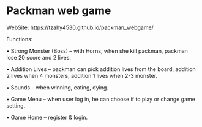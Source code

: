 # Packman web game
WebSite: 	https://tzahy4530.github.io/packman_webgame/


Functions:	

•	Strong Monster (Boss) – with Horns, when she kill packman, packman lose 20 score and 2 lives.

•	Addition Lives – packman can pick addition lives from the board, addition 2 lives when 4 monsters, addition 1 lives when 2-3 monster.

•	Sounds – when winning, eating, dying.

•	Game Menu – when user log in, he can choose if to play or change game setting.

•	Game Home – register & login.
